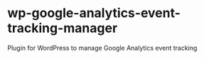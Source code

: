 # wp-google-analytics-event-tracking-manager
Plugin for WordPress to manage Google Analytics event tracking